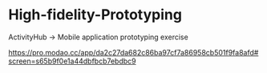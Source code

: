 # High-fidelity-Prototyping

ActivityHub -> Mobile application prototyping exercise

https://pro.modao.cc/app/da2c27da682c86ba97cf7a86958cb501f9fa8afd#screen=s65b9f0e1a44dbfbcb7ebdbc9

